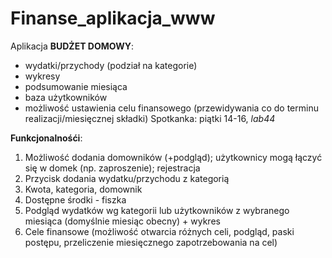 # Finanse_aplikacja_www
Aplikacja **BUDŻET DOMOWY**:
- wydatki/przychody (podział na kategorie)
- wykresy
- podsumowanie miesiąca
- baza użytkowników
- możliwość ustawienia celu finansowego (przewidywania co do terminu realizacji/miesięcznej składki)
Spotkanka: piątki 14-16, *lab44*

**Funkcjonalnośći**:
1. Możliwość dodania domowników (+podgląd); użytkownicy mogą łączyć się w domek (np. zaproszenie); rejestracja
2. Przycisk dodania wydatku/przychodu z kategorią
3. Kwota, kategoria, domownik
4. Dostępne środki - fiszka
5. Podgląd wydatków wg kategorii lub użytkowników z wybranego miesiąca (domyślnie miesiąc obecny) + wykres
6. Cele finansowe (możliwość otwarcia różnych celi, podgląd, paski postępu, przeliczenie miesięcznego zapotrzebowania na cel)
